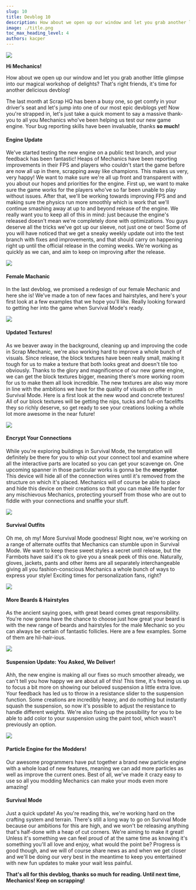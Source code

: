 ```yaml
---
slug: 10
title: Devblog 10
description: How about we open up our window and let you grab another little glimpse into our magical workshop of delights? That's right friends, it's time for another delicious devblog!
image: ./title.png
toc_max_heading_level: 4
authors: kacper
---
```


<head>
    <meta name="twitter:card" content="summary_large_image" />
</head>

![](./title.png)

**Hi Mechanics!**

How about we open up our window and let you grab another little glimpse into our magical workshop of delights? That's right friends, it's time for another delicious devblog! 
<!--truncate-->
The last month at Scrap HQ has been a busy one, so get comfy in your driver's seat and let's jump into one of our most epic devblogs yet!
Now you're strapped in, let's just take a quick moment to say a massive thank-you to all you Mechanics who've been helping us test our new game engine. Your bug reporting skills have been invaluable, thanks **so much!**

#### Engine Update

We've started testing the new engine on a public test branch, and your feedback has been fantastic! Heaps of Mechanics have been reporting improvements in their FPS and players who couldn't start the game before are now all up in there, scrapping away like champions. This makes us very, very happy! 
We want to make sure we're all up front and transparent with you about our hopes and priorities for the engine. First up, we want to make sure the game works for the players who've so far been unable to play without issues. After that, we'll be working towards improving FPS and and making sure the physics run more smoothly which is work that we'll continue smashing away at up to and beyond release of the engine. We really want you to keep all of this in mind: just because the engine's released doesn't mean we're completely done with optimizations. You guys deserve all the tricks we've got up our sleeve, not just one or two!
Some of you will have noticed that we get a sneaky weekly update out into the test branch with fixes and improvements, and that should carry on happening right up until the official release in the coming weeks. We're working as quickly as we can, and aim to keep on improving after the release. 

![](./female.png)

#### Female Machanic

In the last devblog, we promised a redesign of our female Mechanic and here she is! We've made a ton of new faces and hairstyles, and here's your first look at a few examples that we hope you'll like. Really looking forward to getting her into the game when Survival Mode's ready.

![](./new-tex.png)

#### Updated Textures!

As we beaver away in the background, cleaning up and improving the code in Scrap Mechanic, we're also working hard to improve a whole bunch of visuals. Since release, the block textures have been really small, making it tough for us to make a texture that both looks great and doesn't tile too obviously. Thanks to the glory and magnificence of our new game engine, we can get the block textures bigger, meaning there's more working room for us to make them all look incredible.
The new textures are also way more in line with the ambitions we have for the quality of visuals on offer in Survival Mode. Here is a first look at the new  wood and concrete textures!
All of our block textures will be getting the nips, tucks and full-on facelifts they so richly deserve, so get ready to see your creations looking a whole lot more awesome in the near future!

![](./encryptor.png)

#### Encrypt Your Connections
 
While you're exploring buildings in Survival Mode, the temptation will definitely be there for you to whip out your connect tool and examine where all the interactive parts are located so you can get your scavenge on. One upcoming spanner in those particular works is gonna be the **encryptor**. 
This device will hide all of the connection wires until it's removed from the structure on which it's placed. Mechanics will of course be able to place and hide this device on their creations so that you can make life harder for any mischievous Mechanics, protecting yourself from those who are out to fiddle with your connections and snaffle your stuff.

![](./new-outfit.png)

#### Survival Outfits
 
Oh me, oh my! More Survival Mode goodness! Right now, we're working on a range of alternate outfits that Mechanics can stumble upon in Survival Mode. We want to keep these sweet styles a secret until release, but the Farmbots have said it's ok to give you a sneak peek of this one.
Naturally, gloves, jackets, pants and other items are all separately interchangeable giving all you fashion-conscious Mechanics a whole bunch of ways to express your style! Exciting times for personalization fans, right?

![](./beards.png)

#### More Beards & Hairstyles
 
As the ancient saying goes, with great beard comes great responsibility. You're now gonna have the chance to choose just how great your beard is with the new range of beards and hairstyles for the male Mechanic so you can always be certain of fantastic follicles. Here are a few examples. Some of them are hil-hair-ious.

![](./suspension.png)

#### Suspension Update: You Asked, We Deliver!
 
Ahh, the new engine is making all our fixes so much smoother already, we can't tell you how happy we are about all of this! This time, it's freeing us up to focus a bit more on showing our beloved suspension a little extra love.
Your feedback has led us to throw in a resistance slider to the suspension function. Some creations are incredibly heavy, and do nothing but instantly squash the suspension, so now it's possible to adjust the resistance to handle different weights. We're also fixing up the possibility for you to be able to add color to your suspension using the paint tool, which wasn't previously an option.

![](http://i.imgur.com/acgu0CF.gif)

#### Particle Engine for the Modders!
  
Our awesome programmers have put together a brand new particle engine with a whole load of new features, meaning we can add more particles as well as improve the current ones. Best of all, we've made it crazy easy to use so all you modding Mechanics can make your mods even more amazing!

#### Survival Mode
  
Just a quick update! As you're reading this, we're working hard on the crafting system and terrain. There's still a long way to go on Survival Mode because our ambitions for this are high, and we won't be releasing anything that's half-done with a heap of cut corners. We're aiming to make it great! 
Unless it's something we can feel proud of at the same time as knowing it's something you'll all love and enjoy, what would the point be? 
Progress is good though, and we will of course share news as and when we get closer and we'll be doing our very best in the meantime to keep you entertained with new fun updates to make your wait less painful.

**That's all for this devblog, thanks so much for reading. Until next time, Mechanics! Keep on scrapping!**